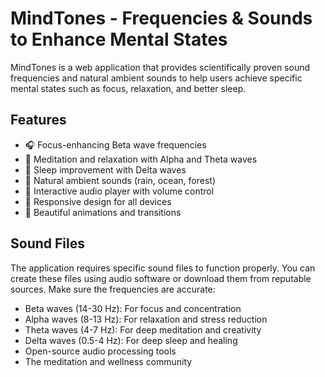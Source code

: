 # MindTones - Frequencies & Sounds to Enhance Mental States

MindTones is a web application that provides scientifically proven sound frequencies and natural ambient sounds to help users achieve specific mental states such as focus, relaxation, and better sleep.

## Features

- 🎧 Focus-enhancing Beta wave frequencies
- 🧘 Meditation and relaxation with Alpha and Theta waves
- 🌙 Sleep improvement with Delta waves
- 🌿 Natural ambient sounds (rain, ocean, forest)
- 🎵 Interactive audio player with volume control
- 📱 Responsive design for all devices
- 🎨 Beautiful animations and transitions


## Sound Files

The application requires specific sound files to function properly. You can create these files using audio software or download them from reputable sources. Make sure the frequencies are accurate:

- Beta waves (14-30 Hz): For focus and concentration
- Alpha waves (8-13 Hz): For relaxation and stress reduction
- Theta waves (4-7 Hz): For deep meditation and creativity
- Delta waves (0.5-4 Hz): For deep sleep and healing
- Open-source audio processing tools
- The meditation and wellness community
